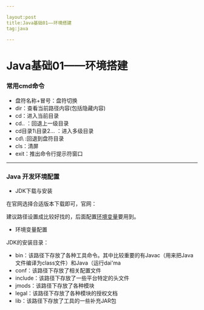 ```yaml
---

layout:post
title:Java基础01——环境搭建
tag:java

---
```








# Java基础01——环境搭建

### 常用cmd命令

- 盘符名称+冒号：盘符切换
- dir：查看当前路径内容(包括隐藏内容)
- cd：进入当前目录
- cd.. ：回退上一级目录
- cd目录1\目录2\... ：进入多级目录
- cd\ :回退到盘符目录
- cls：清屏
- exit：推出命令行提示符窗口

---

### Java 开发环境配置

- JDK下载与安装

在官网选择合适版本下载即可，官网：

建议路径设置成比较好找的，后面配置[环境变量](https://so.csdn.net/so/search?q=环境变量&spm=1001.2101.3001.7020)要用到。

- 环境变量配置





JDK的安装目录：

- bin：该路径下存放了各种工具命令。其中比较重要的有Javac（用来把Java文件编译为class文件）和Java（运行dai'ma
- conf：该路径下存放了相关配置文件
- include：该路径下存放了一些平台特定的头文件
- jmods：该路径下存放了各种模块
- legal：该路径下存放了各种模块的授权文档
- lib：该路径下存放了工具的一些补充JAR包
